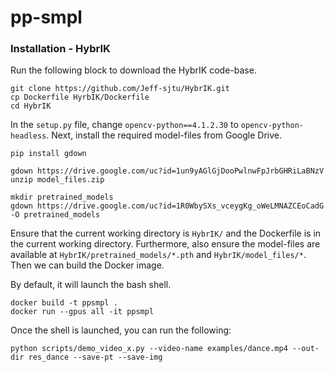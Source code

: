 # pp-smpl

### Installation - HybrIK
Run the following block to download the HybrIK code-base.
```
git clone https://github.com/Jeff-sjtu/HybrIK.git
cp Dockerfile HyrbIK/Dockerfile
cd HybrIK
```

In the `setup.py` file, change `opencv-python==4.1.2.30` to `opencv-python-headless`. Next, install the required model-files from Google Drive.
```
pip install gdown

gdown https://drive.google.com/uc?id=1un9yAGlGjDooPwlnwFpJrbGHRiLaBNzV
unzip model_files.zip

mkdir pretrained_models
gdown https://drive.google.com/uc?id=1R0WbySXs_vceygKg_oWeLMNAZCEoCadG -O pretrained_models
```

Ensure that the current working directory is `HybrIK/` and the Dockerfile is in the current working directory. Furthermore, also ensure the model-files are available at `HybrIK/pretrained_models/*.pth` and `HybrIK/model_files/*`. Then we can build the Docker image.

By default, it will launch the bash shell.
```
docker build -t ppsmpl .
docker run --gpus all -it ppsmpl
```
Once the shell is launched, you can run the following:
```
python scripts/demo_video_x.py --video-name examples/dance.mp4 --out-dir res_dance --save-pt --save-img
```
